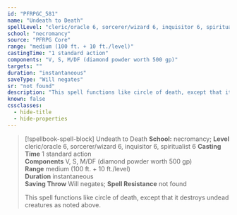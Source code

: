 ```yaml
---
id: "PFRPGC_581"
name: "Undeath to Death"
spellLevel: "cleric/oracle 6, sorcerer/wizard 6, inquisitor 6, spiritualist 6"
school: "necromancy"
source: "PFRPG Core"
range: "medium (100 ft. + 10 ft./level)"
castingTime: "1 standard action"
components: "V, S, M/DF (diamond powder worth 500 gp)"
targets: ""
duration: "instantaneous"
saveType: "Will negates"
sr: "not found"
description: "This spell functions like circle of death, except that it destroys undead creatures as noted above."
known: false
cssclasses:
  - hide-title
  - hide-properties
---
```


> [!spellbook-spell-block] Undeath to Death
> **School:** necromancy; **Level** cleric/oracle 6, sorcerer/wizard 6, inquisitor 6, spiritualist 6
> **Casting Time** 1 standard action  
> **Components** V, S, M/DF (diamond powder worth 500 gp)  
> **Range** medium (100 ft. + 10 ft./level)  
> **Duration** instantaneous  
> **Saving Throw** Will negates; **Spell Resistance** not found
> 
> This spell functions like circle of death, except that it destroys undead creatures as noted above.